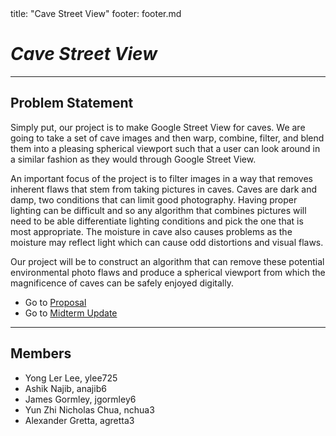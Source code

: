<frontmatter>
  title: "Cave Street View"
  footer: footer.md
</frontmatter>

<include src="nav.md" boilerplate />

# _Cave Street View_
---

## Problem Statement
Simply put, our project is to make Google Street View for caves. We are going to take a set of cave images and then warp, combine, filter, and blend them into a pleasing spherical viewport such that a user can look around in  a similar fashion as they would through Google Street View.

<pic src="images/image0.jpg" width="300" alt="Logo"></pic>
<pic src="images/image1.jpg" width="300" alt="Logo"></pic>
<pic src="images/image2.jpg" width="300" alt="Logo"></pic>


An important focus of the project is to filter images in a way that removes inherent flaws that stem from taking pictures in caves. Caves are dark and damp, two conditions that can limit good photography. Having proper lighting can be difficult and so any algorithm that combines pictures will need to be able differentiate lighting conditions and pick the one that is most appropriate. The moisture in cave also causes problems as the moisture may reflect light which can cause odd distortions and visual flaws.

Our project will be to construct an algorithm that can remove these potential environmental photo flaws and produce a spherical viewport from which the magnificence of caves can be safely enjoyed digitally.

* Go to [Proposal]({{baseUrl}}/proposal.html)
* Go to [Midterm Update]({{baseUrl}}/midterm.html)

---

## Members
* Yong Ler Lee, ylee725
* Ashik Najib, anajib6
* James Gormley, jgormley6
* Yun Zhi Nicholas Chua, nchua3
* Alexander Gretta, agretta3

